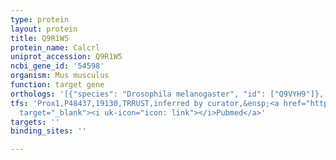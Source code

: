 ```yaml
---
type: protein
layout: protein
title: Q9R1W5
protein_name: Calcrl
uniprot_accession: Q9R1W5
ncbi_gene_id: '54598'
organism: Mus musculus
function: target gene
orthologs: '[{"species": "Drosophila melanogaster", "id": ["Q9VYH9"]}, {"species": "Homo sapiens", "id": ["HUMAN17964"]}, {"species": "Rattus norvegicus", "id": ["Q63118"]}]'
tfs: 'Prox1,P48437,19130,TRRUST,inferred by curator,&ensp;<a href="https://www.ncbi.nlm.nih.gov/pubmed/?term=18097475%5Buid%5D+OR+29087512%5Buid%5D"
  target="_blank"><i uk-icon="icon: link"></i>Pubmed</a>'
targets: ''
binding_sites: ''

---
```

